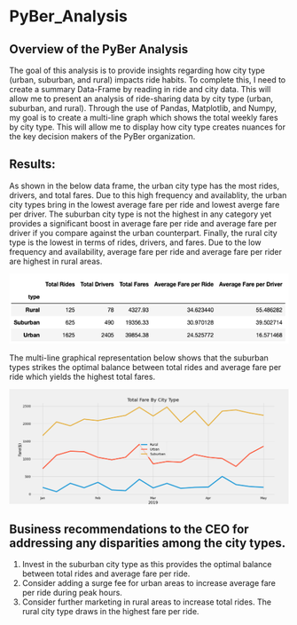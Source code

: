 # PyBer_Analysis


## Overview of the PyBer Analysis
The goal of this analysis is to provide insights regarding how city type (urban, suburban, and rural) impacts ride habits. To complete this, I need to create a summary Data-Frame by reading in ride and city data. This will allow me to present an analysis of ride-sharing data by city type (urban, suburban, and rural). Through the use of Pandas, Matplotlib, and Numpy, my goal is to create a multi-line graph which shows the total weekly fares by city type. This will allow me to display how city type creates nuances for the key decision makers of the PyBer organization. 

## Results:
As shown in the below data frame, the urban city type has the most rides, drivers, and total fares. Due to this high frequency and availablity, the urban city types bring in the lowest average fare per ride and lowest averge fare per driver. The suburban city type is not the highest in any category yet provides a significant boost in average fare per ride and average fare per driver if you compare against the urban counterpart. Finally, the rural city type is the lowest in terms of rides, drivers, and fares. Due to the low frequency and availability, average fare per ride and average fare per rider are highest in rural areas.

![alt text](https://github.com/GrahamBSereno/PyBer_Analysis/blob/main/Analysis/summarydataframe.png)

The multi-line graphical representation below shows that the suburban types strikes the optimal balance between total rides and average fare per ride which yields the highest total fares.

![alt text](https://github.com/GrahamBSereno/PyBer_Analysis/blob/main/Analysis/PyBer_rides_summary.png)


## Business recommendations to the CEO for addressing any disparities among the city types.
1. Invest in the suburban city type as this provides the optimal balance between total rides and average fare per ride.
2. Consider adding a surge fee for urban areas to increase average fare per ride during peak hours.
3. Consider further marketing in rural areas to increase total rides. The rural city type draws in the highest fare per ride.

